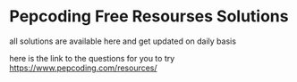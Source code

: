 # Pepcoding Free Resourses Solutions

all solutions are available here and get updated on daily basis

here is the link to the questions for you to try
https://www.pepcoding.com/resources/
